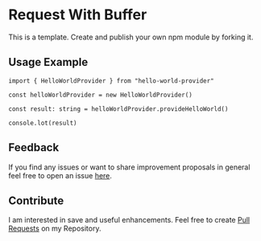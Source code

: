# Request With Buffer
This is a template. Create and publish your own npm module by forking it.


## Usage Example

    import { HelloWorldProvider } from "hello-world-provider"

    const helloWorldProvider = new HelloWorldProvider()

    const result: string = helloWorldProvider.provideHelloWorld()

    console.lot(result)



## Feedback
If you find any issues or want to share improvement proposals in general feel free to open an issue [here](https://github.com/michael-spengler/hello-world-package).


## Contribute
I am interested in save and useful enhancements. Feel free to create [Pull Requests](https://github.com/michael-spengler/hello-world-package/pulls) on my Repository.
